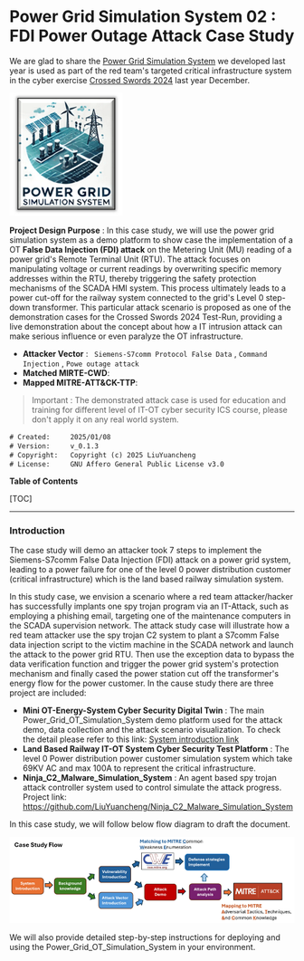 # Power Grid Simulation System 02 : FDI Power Outage Attack Case Study

We are glad to share the [Power Grid Simulation System](https://www.linkedin.com/pulse/power-grid-ot-simulation-system-yuancheng-liu-dpplc/?trackingId=hN%2Ftqii0T5yoT12GO8pJZg%3D%3D) we developed last year is used as part of the red team's targeted critical infrastructure system in the cyber exercise  [Crossed Swords 2024](https://ccdcoe.org/exercises/crossed-swords/) last year December. 

![](img/logo_small.png)

**Project Design Purpose** : In this case study, we will use the power grid simulation system as a demo platform to show case the implementation of a OT **False Data Injection (FDI) attack** on the Metering Unit (MU) reading of a power grid's Remote Terminal Unit (RTU). The attack focuses on manipulating voltage or current readings by overwriting specific memory addresses within the RTU, thereby triggering the safety protection mechanisms of the SCADA HMI system. This process ultimately leads to a power cut-off for the railway system connected to the grid's Level 0 step-down transformer.  This particular attack scenario is proposed as one of the demonstration cases for the Crossed Swords 2024 Test-Run, providing a live demonstration about the concept about how a IT intrusion attack can make serious influence or even paralyze the OT infrastructure.

- **Attacker Vector** :  ` Siemens-S7comm Protocol False Data` , `Command Injection` , `Powe outage attack`
- **Matched MIRTE-CWD**:
- **Mapped MITRE-ATT&CK-TTP**:

> Important : The demonstrated attack case is used for education and training for different level of IT-OT cyber security ICS course, please don't apply it on any real world system.

```
# Created:     2025/01/08
# Version:     v_0.1.3
# Copyright:   Copyright (c) 2025 LiuYuancheng
# License:     GNU Affero General Public License v3.0  
```

**Table of Contents**

[TOC]

------

### Introduction

The case study will demo an attacker took 7 steps to implement the Siemens-S7comm False Data Injection (FDI) attack on a power grid system, leading to a power failure for one of the level 0 power distribution customer (critical infrastructure)  which is the land based railway simulation system. 

In this study case, we envision a scenario where a red team attacker/hacker has successfully implants one spy trojan program via an IT-Attack, such as employing a phishing email, targeting one of the maintenance computers in the SCADA supervision network. The attack study case will illustrate how a red team attacker use the spy trojan C2 system to plant a S7comm False data injection script to the victim machine in the SCADA network and launch the attack to the power grid RTU. Then use the exception data to bypass the data verification function and trigger the power grid system's protection mechanism and finally cased the power station cut off the transformer's energy flow for the power customer. In the cause study there are three project are included:

- **Mini OT-Energy-System Cyber Security Digital Twin** : The main Power_Grid_OT_Simulation_System demo platform used for the attack demo, data collection and the attack scenario visualization. To check the detail please refer to this link: [System introduction link](https://www.linkedin.com/pulse/power-grid-ot-simulation-system-yuancheng-liu-dpplc/?trackingId=hN%2Ftqii0T5yoT12GO8pJZg%3D%3D)
- **Land Based Railway IT-OT System Cyber Security Test Platform** : The level 0 Power distribution power customer simulation system which take 69KV AC and max 100A to represent the critical infrastructure. 
- **Ninja_C2_Malware_Simulation_System** : An agent based spy trojan attack controller system used to control simulate the attack progress. Project link: https://github.com/LiuYuancheng/Ninja_C2_Malware_Simulation_System

In this case study, we will follow below flow diagram to draft the document. 

![](img/s_03.png)

We will also provide detailed step-by-step instructions for deploying and using the Power_Grid_OT_Simulation_System in your environment.